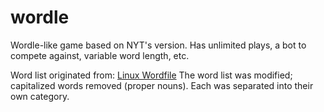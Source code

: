 # wordle
 Wordle-like game based on NYT's version. Has unlimited plays, a bot to compete against, variable word length, etc. 

 Word list originated from: [Linux Wordfile](https://users.cs.duke.edu/~ola/ap/linuxwords)
 The word list was modified; capitalized words removed (proper nouns). Each was separated into their own category.
 
